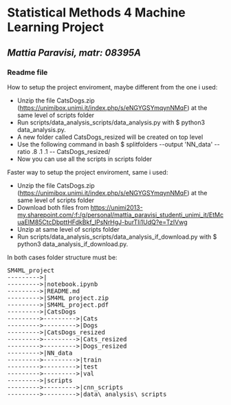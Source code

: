 # Statistical Methods 4 Machine Learning Project
## _Mattia Paravisi, matr: 08395A_
### Readme file

How to setup the project enviroment, maybe different from the one i used:
- Unzip the file CatsDogs.zip (https://unimibox.unimi.it/index.php/s/eNGYGSYmqynNMqF) at the same level of scripts folder
- Run scripts/data\_analysis\_scripts/data\_analysis.py with $ python3 data\_analysis.py.
- A new folder called CatsDogs_resized will be created on top level
- Use the following command in bash $ splitfolders --output 'NN\_data' --ratio .8 .1 .1 -- CatsDogs\_resized/
- Now you can use all the scripts in scripts folder

Faster way to setup the project enviroment, same i used:
- Unzip the file CatsDogs.zip (https://unimibox.unimi.it/index.php/s/eNGYGSYmqynNMqF) at the same level of scripts folder
- Download both files from https://unimi2013-my.sharepoint.com/:f:/g/personal/mattia_paravisi_studenti_unimi_it/EtMcuaElM85CtcDbpttHFdkBkf_IPsNrHgJ-burTIi1UdQ?e=TzIVwg
- Unzip at same level of scripts folder
- Run scripts/data\_analysis\_scripts/data\_analysis\_if\_download.py with $ python3 data\_analysis\_if\_download.py.

In both cases folder structure must be:

<pre>
SM4ML_project
--------->|
--------->|notebook.ipynb
--------->|README.md
--------->|SM4ML project.zip
--------->|SM4ML_project.pdf
--------->|CatsDogs
--------->--------->|Cats
--------->--------->|Dogs
--------->|CatsDogs_resized
--------->--------->|Cats_resized
--------->--------->|Dogs_resized
--------->|NN_data
--------->--------->|train
--------->--------->|test
--------->--------->|val
--------->|scripts
--------->--------->|cnn_scripts
--------->--------->|data\_analysis\_scripts
</pre>
